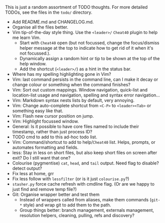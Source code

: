 This is just a random assortment of TODO thoughts.  For more detailed TODOs, see the files in the `todo/` directory.

* Add README.md and CHANGELOG.md.
* Organise all the files better.
* Vim tip-of-the-day style thing.  Use the `<leader>/` `Cheat40` plugin to help me learn Vim.
    * Start with `Cheat40` open (but not focussed, change the focus/dismiss helper message at the top to indicate how to get rid of it when it's not focussed.).
    * Dynamically assign a random hint or tip to be shown at the top of the help window.
    * Add the shortcut (`<leader>/`) as a hint in the status bar.
* Where has my spelling highlighting gone in Vim?
* Vim: last command persists in the command line, can I make it decay or change colour or something when the command finishes?
* Vim: Sort out custom mappings.  Window navigation, quick-list and location-list usage and navigation, spelling and syntax error navigation...
* Vim: Markdown syntax nests lists by default, very annoying.
* Vim: Change auto-complete shortcut from `<C-P>` to `<leader><Tab>` or something easy like that.
* Vim: Flash new cursor position on jump.
* Vim: Highlight focussed window.
* General: Is it possible to have core files named to include their timestamp, rather than just process ID?
* TODO cmd to add to this ad-hoc todo list.
* Vim: Command/shortcut to add to help/`Cheat40` list.  Helps, prompts, or automates formatting and fields.
* less: Stay in less on short files, but also keep short files on screen after exit?  Do I still want that one?
* Colourise (pygmentise) `cat`, `head`, and `tail` output.  Need flag to disable?  detect output?
* Fix less at home, grr
* Fix less follow with `lessfilter` (or is it just `colourise.py`?)
* `stasher.py` force cache refresh with cmdline flag.  (Or are we happy to just find and remove temp file?)
* Git:  Organise wrapper better and test them
    * Instead of wrappers called from aliases, make them commands (`git-*` style) and wrap git to add them to the path.
    * Group things better:  branch management, externals management, resolution helpers, cleaning, pulling, refs and discovery?
